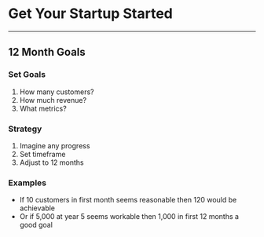 # Get Your Startup Started
****
## 12 Month Goals

### Set Goals
1. How many customers?
2. How much revenue?
3. What metrics?

### Strategy
1. Imagine any progress
2. Set timeframe
3. Adjust to 12 months

### Examples
* If 10 customers in first month seems reasonable then 120 would be achievable
* Or if 5,000 at year 5 seems workable then 1,000 in first 12 months a good goal
